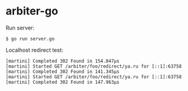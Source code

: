 # arbiter-go
Run server:
```console
$ go run server.go
```

Localhost redirect test:
```console
[martini] Completed 302 Found in 154.847µs
[martini] Started GET /arbiter/foo/redirect/ya.ru for [::1]:63758
[martini] Completed 302 Found in 141.345µs
[martini] Started GET /arbiter/foo/redirect/ya.ru for [::1]:63758
[martini] Completed 302 Found in 147.963µs
```
